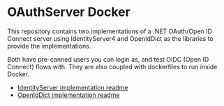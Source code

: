 # OAuthServer Docker

This repository contains two implementations of a .NET OAuth/Open ID Connect server using IdentityServer4 and OpenIdDict as the libraries to provide the implementations.

Both have pre-canned users you can login as, and test OIDC (Open ID Connect) flows with. They are also coupled with dockerfiles to run inside Docker.

- [IdentityServer implementation readme](OAuthServer.IdentityServer/README.md)
- [OpenIdDict implementation readme](OAuthServer.OpenIdDict/README.md)